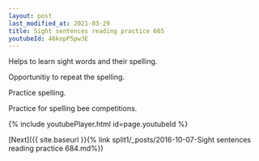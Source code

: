 ```yaml
---
layout: post
last_modified_at: 2021-03-29
title: Sight sentences reading practice 665
youtubeId: 46kopP5pw3E
---
```

 
 
Helps to learn sight words and their spelling.

Opportunitiy to repeat the spelling. 

Practice spelling. 
 
Practice for spelling bee competitions. 
 
{% include youtubePlayer.html id=page.youtubeId %}
 
 

[Next]({{ site.baseurl }}{% link  split1/_posts/2016-10-07-Sight sentences reading practice 684.md%})
 
